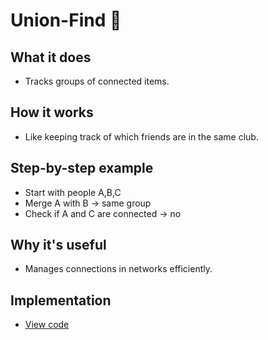 # Union-Find 👥

## What it does
- Tracks groups of connected items.

## How it works
- Like keeping track of which friends are in the same club.

## Step-by-step example
- Start with people A,B,C
- Merge A with B → same group
- Check if A and C are connected → no

## Why it's useful
- Manages connections in networks efficiently.

## Implementation
- [View code](../algorithms/union_find.py)
